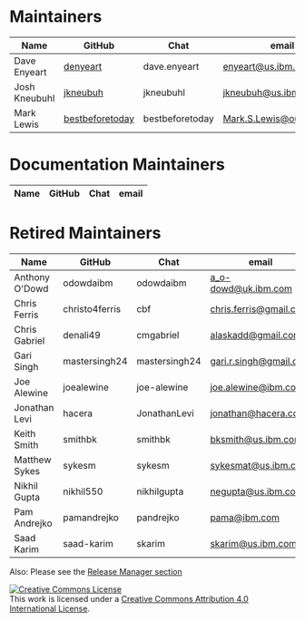 Maintainers
===========

| Name            | GitHub                             | Chat            | email                      |
|-----------------|------------------------------------|-----------------|----------------------------|
| Dave Enyeart    | [denyeart][denyeart]               | dave.enyeart    | <enyeart@us.ibm.com>       |
| Josh Kneubuhl   | [jkneubuh][jkneubuh]               | jkneubuhl       | <jkneubuh@us.ibm.com>      |
| Mark Lewis      | [bestbeforetoday][bestbeforetoday] | bestbeforetoday | <Mark.S.Lewis@outlook.com> |

Documentation Maintainers
=========================

| Name | GitHub | Chat | email |
|------|--------|------|-------|


Retired Maintainers
===================

| Name | GitHub | Chat | email |
|------|--------|------|-------|
| Anthony O'Dowd | odowdaibm  | odowdaibm | <a_o-dowd@uk.ibm.com> |
| Chris Ferris | christo4ferris | cbf | <chris.ferris@gmail.com> |
| Chris Gabriel  | denali49   | cmgabriel | <alaskadd@gmail.com> |
| Gari Singh | mastersingh24 | mastersingh24 | <gari.r.singh@gmail.com> |
| Joe Alewine | joealewine | joe-alewine | <joe.alewine@ibm.com> |
| Jonathan Levi | hacera | JonathanLevi | <jonathan@hacera.com> |
| Keith Smith | smithbk | smithbk | <bksmith@us.ibm.com> |
| Matthew Sykes | sykesm | sykesm | <sykesmat@us.ibm.com> |
| Nikhil Gupta | nikhil550 | nikhilgupta | <negupta@us.ibm.com> |
| Pam Andrejko | pamandrejko | pandrejko | <pama@ibm.com> |
| Saad Karim | saad-karim | skarim | <skarim@us.ibm.com> |


Also: Please see the [Release Manager section](https://github.com/hyperledger/fabric/blob/main/MAINTAINERS.md)

<a rel="license" href="http://creativecommons.org/licenses/by/4.0/"><img alt="Creative Commons License" style="border-width:0" src="https://i.creativecommons.org/l/by/4.0/88x31.png" /></a><br />This work is licensed under a <a rel="license" href="http://creativecommons.org/licenses/by/4.0/">Creative Commons Attribution 4.0 International License</a>.

[denyeart]: https://github.com/denyeart
[jkneubuh]: https://github.com/jkneubuh
[bestbeforetoday]: https://github.com/bestbeforetoday
